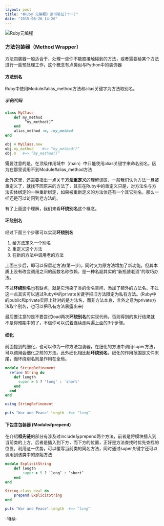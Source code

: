 ```yaml
---
layout: post
title: "《Ruby 元编程》读书笔记(十一)"
date: "2015-08-26 14:26"
---
```


![Ruby元编程]({{site.IMG_PATH}}/metaprogramming-1.jpg)

### 方法包装器（Method Wrapper）

方法包装器一般适合于，处理一些你不能直接触碰到的方法，或者需要给某个方法进行一些预处理工作，这个概念有点类似与Python中的装饰器

#### 方法别名

Ruby中使用Module#alias_method方法和alias关键字为方法取别名。

##### 示例代码
```ruby
class MyClass
    def my_method
         “my_method()”
    end
    alias_method :m, :my_method
end

obj = MyClass.new
obj.my_method    #=> “my_method()”
obj.m   #=> “my_method()”
```

需要注意的是，在顶级作用域中（main）中只能使用alias关键字来命名别名，因为在那里调用不到Module#alias_method方法

此外这里，还需要指出一点关于**方法重定义**的理解误区，一般我们认为方法一旦被重定义了，就找不回原来的方法了，其实在Ruby中的重定义只是，对方法名与方法实体绑定的一种重新绑定，如果被重新定义的方法体还有一个其它别名，那么一样还是可以访问到老方法的。

有了上面这个理解，我们来看**环绕别名**这个概念。

#### 环绕别名

经过下面三个步骤可以实现**环绕别名**

1. 给方法定义一个别名
2. 重定义这个方法
3. 在新的方法中调用老的方法

上面三步后，即可以保留老方法(第一步)，同时又为原方法增加了新功能。但其本质上没有改变调用之间的函数名称依赖，是一种名副其实的“新瓶装老酒”的取巧办法。

不过**环绕别名**也有缺点，就是它污染了类的命名空间，添加了额外的方法名。不过这一点其实可以通过Ruby中的private关键字把旧方法限定为私有方法。(Ruby中的public和private实际上针对的是方法名，而非方法本身，言外之意为private方法取个别名，也可以把私有方法暴露出来)

最后要注意的是不要尝试load两次**环绕别名**的实现代码，否则得到的执行结果就不是你预期中的了，不信你可以试着连续走两遍上面的3个步骤。

#### 细化

前面提到的细化，也可以作为一种方法包装器，在细化的方法中调用super方法，可以调用会细化之前的方法。此外细化相比起**环绕别名**，细化的作用范围是文件末尾，而环绕别名则是作用在全局。

```ruby  
module StringRefinement
  refine String do
    def length
      super > 5 ? 'long' : 'short'
    end
  end
end

using StringRefinement

puts "War and Peace".length  #=> “long”
```

#### 下包含包装器 (Module#prepend)

在介绍**祖先链**的部分有涉及过include与prepend两个方法，前者是将模块插入到当前类的上方，后者是插入到下方，而下方的位置，正好是方法查找时优先查找的位置，利用这一优势，可以覆写当前类的同名方法，同时通过super关键字还可以调用到该类中的原始方法

```ruby
module ExplicitString
    def length
        super > 5 ? ‘long’ : ‘short’
    end
end

String.class_eval do
    prepend ExplicitString
end

puts "War and Peace".length  #=> “long”
```

-待续-

